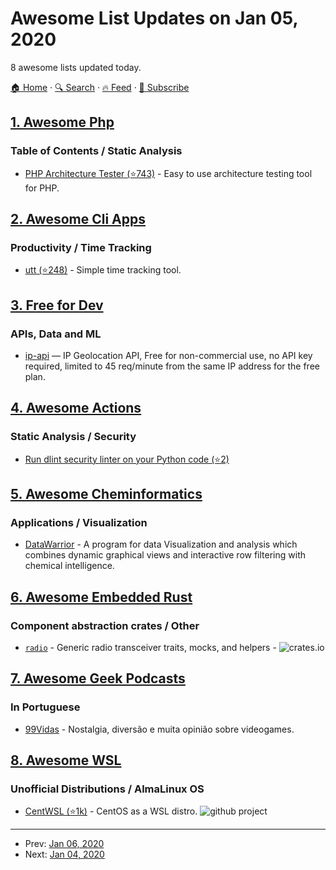 # Awesome List Updates on Jan 05, 2020

8 awesome lists updated today.

[🏠 Home](/README.md) · [🔍 Search](https://test.trackawesomelist.com/search/) · [🔥 Feed](https://test.trackawesomelist.com/feed.xml) · [📮 Subscribe](https://trackawesomelist.us17.list-manage.com/subscribe?u=d2f0117aa829c83a63ec63c2f&id=36a103854c)



## [1. Awesome Php](/content/ziadoz/awesome-php/README.md)

### Table of Contents / Static Analysis

*   [PHP Architecture Tester (⭐743)](https://github.com/carlosas/phpat) - Easy to use architecture testing tool for PHP.

## [2. Awesome Cli Apps](/content/agarrharr/awesome-cli-apps/README.md)

### Productivity / Time Tracking

*   [utt (⭐248)](https://github.com/larose/utt) - Simple time tracking tool.

## [3. Free for Dev](/content/ripienaar/free-for-dev/README.md)

### APIs, Data and ML

*   [ip-api](https://ip-api.com) — IP Geolocation API, Free for non-commercial use, no API key required, limited to 45 req/minute from the same IP address for the free plan.

## [4. Awesome Actions](/content/sdras/awesome-actions/README.md)

### Static Analysis / Security

*   [Run dlint security linter on your Python code (⭐2)](https://github.com/xen0l/dlint-check)

## [5. Awesome Cheminformatics](/content/hsiaoyi0504/awesome-cheminformatics/README.md)

### Applications / Visualization

*   [DataWarrior](http://www.openmolecules.org/datawarrior/index.html) - A program for data Visualization and analysis which combines dynamic graphical views and interactive row filtering with chemical intelligence.

## [6. Awesome Embedded Rust](/content/rust-embedded/awesome-embedded-rust/README.md)

### Component abstraction crates / Other

*   [`radio`](https://github.com/ryankurte/rust-radio) - Generic radio transceiver traits, mocks, and helpers - ![crates.io](https://img.shields.io/crates/v/radio.svg)

## [7. Awesome Geek Podcasts](/content/ayr-ton/awesome-geek-podcasts/README.md)

### In Portuguese

*   [99Vidas](http://99vidas.com.br/) - Nostalgia, diversão e muita opinião sobre videogames.

## [8. Awesome WSL](/content/sirredbeard/Awesome-WSL/README.md)

### Unofficial Distributions / AlmaLinux OS

*   [CentWSL (⭐1k)](https://github.com/yuk7/CentWSL) - CentOS as a WSL distro. ![github project](https://raw.githubusercontent.com/sirredbeard/Awesome-WSL/master/github-icon.png)

---

- Prev: [Jan 06, 2020](/content/2020/01/06/README.md)
- Next: [Jan 04, 2020](/content/2020/01/04/README.md)